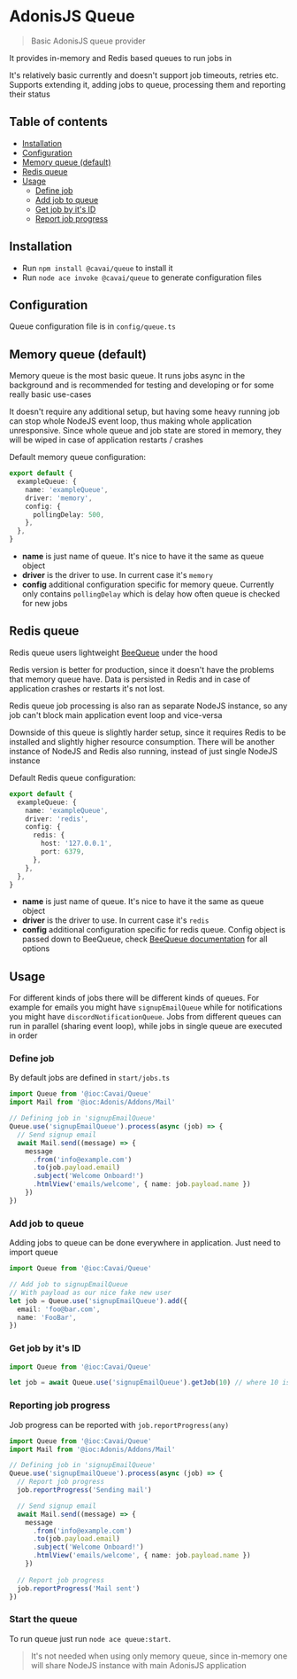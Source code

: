 # AdonisJS Queue

> Basic AdonisJS queue provider

It provides in-memory and Redis based queues to run jobs in

It's relatively basic currently and doesn't support job timeouts, retries etc. Supports extending it, adding jobs to queue, processing them and reporting their status

<!-- START doctoc generated TOC please keep comment here to allow auto update -->
<!-- DON'T EDIT THIS SECTION, INSTEAD RE-RUN doctoc TO UPDATE -->
## Table of contents

- [Installation](#installation)
- [Configuration](#configuration)
- [Memory queue (default)](#memory-queue-default)
- [Redis queue](#redis-queue)
- [Usage](#usage)
  - [Define job](#define-job)
  - [Add job to queue](#add-job-to-queue)
  - [Get job by it's ID](#get-job-by-its-id)
  - [Report job progress](#report-job-progress)

<!-- END doctoc generated TOC please keep comment here to allow auto update -->

## Installation

- Run `npm install @cavai/queue` to install it
- Run `node ace invoke @cavai/queue` to generate configuration files

## Configuration

Queue configuration file is in `config/queue.ts`

## Memory queue (default)

Memory queue is the most basic queue. It runs jobs async in the background and is recommended for testing and developing or for some really basic use-cases

It doesn't require any additional setup, but having some heavy running job can stop whole NodeJS event loop, thus making whole application unresponsive. Since whole queue and job state are stored in memory, they will be wiped in case of application restarts / crashes

Default memory queue configuration:

```ts
export default {
  exampleQueue: {
    name: 'exampleQueue',
    driver: 'memory',
    config: {
      pollingDelay: 500,
    },
  },
}
```

- **name** is just name of queue. It's nice to have it the same as queue object
- **driver** is the driver to use. In current case it's `memory`
- **config** additional configuration specific for memory queue. Currently only contains `pollingDelay` which is delay how often queue is checked for new jobs

## Redis queue

Redis queue users lightweight [BeeQueue](https://github.com/bee-queue/bee-queue) under the hood

Redis version is better for production, since it doesn't have the problems that memory queue have. Data is persisted in Redis and in case of application crashes or restarts it's not lost.

Redis queue job processing is also ran as separate NodeJS instance, so any job can't block main application event loop and vice-versa

Downside of this queue is slightly harder setup, since it requires Redis to be installed and slightly higher resource consumption. There will be another instance of NodeJS and Redis also running, instead of just single NodeJS instance

Default Redis queue configuration:

```ts
export default {
  exampleQueue: {
    name: 'exampleQueue',
    driver: 'redis',
    config: {
      redis: {
        host: '127.0.0.1',
        port: 6379,
      },
    },
  },
}
```

- **name** is just name of queue. It's nice to have it the same as queue object
- **driver** is the driver to use. In current case it's `redis`
- **config** additional configuration specific for redis queue. Config object is passed down to BeeQueue, check [BeeQueue documentation](https://github.com/bee-queue/bee-queue#settings) for all options

## Usage

For different kinds of jobs there will be different kinds of queues. For example for emails you might have `signupEmailQueue` while for notifications you might have `discordNotificationQueue`. Jobs from different queues can run in parallel (sharing event loop), while jobs in single queue are executed in order

### Define job

By default jobs are defined in `start/jobs.ts`

```ts
import Queue from '@ioc:Cavai/Queue'
import Mail from '@ioc:Adonis/Addons/Mail'

// Defining job in 'signupEmailQueue'
Queue.use('signupEmailQueue').process(async (job) => {
  // Send signup email
  await Mail.send((message) => {
    message
      .from('info@example.com')
      .to(job.payload.email)
      .subject('Welcome Onboard!')
      .htmlView('emails/welcome', { name: job.payload.name })
    })
})
```

### Add job to queue

Adding jobs to queue can be done everywhere in application. Just need to import queue

```ts
import Queue from '@ioc:Cavai/Queue'

// Add job to signupEmailQueue
// With payload as our nice fake new user
let job = Queue.use('signupEmailQueue').add({
  email: 'foo@bar.com',
  name: 'FooBar',
})
```

### Get job by it's ID

```ts
import Queue from '@ioc:Cavai/Queue'

let job = await Queue.use('signupEmailQueue').getJob(10) // where 10 is job ID
```

### Reporting job progress

Job progress can be reported with `job.reportProgress(any)`

```ts
import Queue from '@ioc:Cavai/Queue'
import Mail from '@ioc:Adonis/Addons/Mail'

// Defining job in 'signupEmailQueue'
Queue.use('signupEmailQueue').process(async (job) => {
  // Report job progress
  job.reportProgress('Sending mail')

  // Send signup email
  await Mail.send((message) => {
    message
      .from('info@example.com')
      .to(job.payload.email)
      .subject('Welcome Onboard!')
      .htmlView('emails/welcome', { name: job.payload.name })
    })
  
  // Report job progress
  job.reportProgress('Mail sent')
})
```

### Start the queue

To run queue just run `node ace queue:start`.

> It's not needed when using only memory queue, since in-memory one will share NodeJS instance with main AdonisJS application

